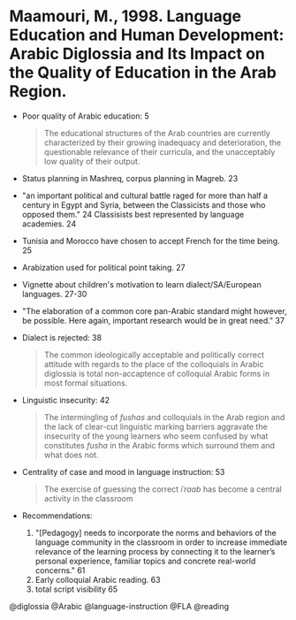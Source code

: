 # Maamouri, M., 1998. Language Education and Human Development: Arabic Diglossia and Its Impact on the Quality of Education in the Arab Region. 

- Poor quality of Arabic education: 5

  > The educational structures of the Arab countries are currently characterized by their growing inadequacy and deterioration, the questionable relevance of their curricula, and the unacceptably low quality of their output.

- Status planning in Mashreq, corpus planning in Magreb. 23

- "an important political and cultural battle raged for more than half a century in Egypt and Syria, between the Classicists and those who opposed them." 24 Classisists best represented by language academies. 24

- Tunisia and Morocco have chosen to accept French for the time being. 25

- Arabization used for political point taking. 27

- Vignette about children's motivation to learn dialect/SA/European languages. 27-30

- "The elaboration of a common core pan-Arabic standard might however, be possible. Here again, important research would be in great need." 37

- Dialect is rejected: 38

  > The common ideologically acceptable and politically correct attitude with regards to the place of the colloquials in Arabic diglossia is total non-accaptence of colloquial Arabic forms in most formal situations. 

- Linguistic insecurity: 42

  > The intermingling of *fushas* and colloquials in the Arab region and the lack of clear-cut linguistic marking barriers aggravate the insecurity of the young learners who seem confused by what constitutes *fusha* in the Arabic forms which surround them and what does not.

- Centrality of case and mood in language instruction: 53

  > The exercise of guessing the correct *iʿraab* has become a central activity in the classroom

- Recommendations: 
  1. "[Pedagogy] needs to incorporate the norms and behaviors of the language community in the classroom in order to increase immediate relevance of the learning process by connecting it to the learner’s personal experience, familiar topics and concrete real-world concerns." 61
  2. Early colloquial Arabic reading. 63
  3. total script visibility 65

@diglossia
@Arabic
@language-instruction
@FLA
@reading
